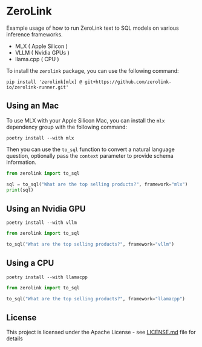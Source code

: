 # ZeroLink

Example usage of how to run ZeroLink text to SQL models on various inference
frameworks.

* MLX ( Apple Silicon )
* VLLM ( Nvidia GPUs )
* llama.cpp ( CPU )

To install the `zerolink` package, you can use the following command:

```shell
pip install 'zerolink[mlx] @ git+https://github.com/zerolink-io/zerolink-runner.git'
```

## Using an Mac

To use MLX with your Apple Silicon Mac, you can install the `mlx` dependency
group with the following command:

```shell
poetry install --with mlx
```

Then you can use the `to_sql` function to convert a natural language question,
optionally pass the `context` parameter to provide schema information.

```python
from zerolink import to_sql

sql = to_sql("What are the top selling products?", framework="mlx")
print(sql)
```

## Using an Nvidia GPU

```shell
poetry install --with vllm
```

```python
from zerolink import to_sql

to_sql("What are the top selling products?", framework="vllm")
```

## Using a CPU

```shell
poetry install --with llamacpp
```

```python
from zerolink import to_sql

to_sql("What are the top selling products?", framework="llamacpp")
```

## License

This project is licensed under the Apache License - see
[LICENSE.md](LICENSE.md) file for details
